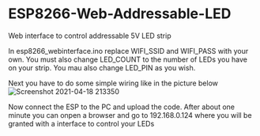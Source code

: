 # ESP8266-Web-Addressable-LED
Web interface to control addressable 5V LED strip

In esp8266_webinterface.ino replace WIFI_SSID and WIFI_PASS with your own. You must also change LED_COUNT to the number of LEDs you have on your strip. You mau also change LED_PIN as you wish.

Next you have to do some simple wiring like in the picture below
![Screenshot 2021-04-18 213350](https://user-images.githubusercontent.com/50721708/115156738-71cd1d00-a08e-11eb-966d-21e5c9daa4f1.png)

Now connect the ESP to the PC and upload the code. After about one minute you can onpen a browser and go to 192.168.0.124 where you will be granted with a interface to control your LEDs

